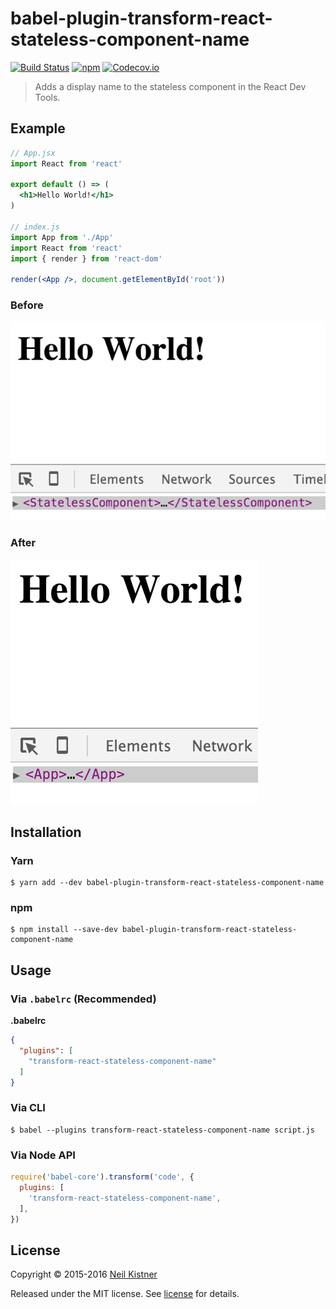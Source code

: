 # babel-plugin-transform-react-stateless-component-name

[![Build Status][travis-image]][travis-url]
[![npm][npm-image]][npm-url]
[![Codecov.io][codecov-image]][codecov-url]

> Adds a display name to the stateless component in the React Dev Tools.

## Example

```jsx
// App.jsx
import React from 'react'

export default () => (
  <h1>Hello World!</h1>
)

// index.js
import App from './App'
import React from 'react'
import { render } from 'react-dom'

render(<App />, document.getElementById('root'))
```

### Before

![Before](.github/media/before.png)

### After

![After](.github/media/after.png)

## Installation

### Yarn

```
$ yarn add --dev babel-plugin-transform-react-stateless-component-name
```

### npm

```
$ npm install --save-dev babel-plugin-transform-react-stateless-component-name
```

## Usage

### Via `.babelrc` (Recommended)

**.babelrc**

```json
{
  "plugins": [
    "transform-react-stateless-component-name"
  ]
}
```

### Via CLI

```
$ babel --plugins transform-react-stateless-component-name script.js
```

### Via Node API

```js
require('babel-core').transform('code', {
  plugins: [
    'transform-react-stateless-component-name',
  ],
})
```

## License

Copyright © 2015-2016 [Neil Kistner](//github.com/wyze)

Released under the MIT license. See [license](license) for details.

[travis-image]: https://img.shields.io/travis/wyze/babel-plugin-transform-react-stateless-component-name.svg?style=flat-square
[travis-url]: https://travis-ci.org/wyze/babel-plugin-transform-react-stateless-component-name

[npm-image]: https://img.shields.io/npm/v/babel-plugin-transform-react-stateless-component-name.svg?style=flat-square
[npm-url]: https://npmjs.com/package/babel-plugin-transform-react-stateless-component-name

[codecov-image]: https://img.shields.io/codecov/c/github/wyze/babel-plugin-transform-react-stateless-component-name.svg?style=flat-square
[codecov-url]: https://codecov.io/github/wyze/babel-plugin-transform-react-stateless-component-name
